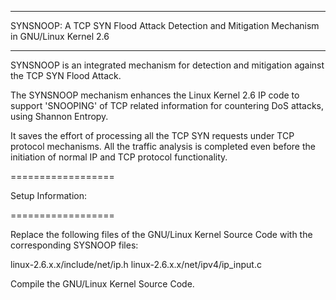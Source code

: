 ___________________________________________________________________________________________
SYNSNOOP: A TCP SYN Flood Attack Detection and Mitigation Mechanism in GNU/Linux Kernel 2.6
___________________________________________________________________________________________


SYNSNOOP is an integrated mechanism for detection and mitigation against the TCP SYN Flood 
Attack. 

The SYNSNOOP mechanism enhances the Linux Kernel 2.6 IP code to support 'SNOOPING' of TCP 
related information for countering DoS attacks, using Shannon Entropy.

It saves the effort of processing all the TCP SYN requests under TCP protocol mechanisms. 
All the traffic analysis is completed even before the initiation of normal IP and TCP 
protocol functionality. 

==================

Setup Information:

==================

Replace the following files of the GNU/Linux Kernel Source Code with the corresponding 
SYSNOOP files:

linux-2.6.x.x/include/net/ip.h
linux-2.6.x.x/net/ipv4/ip_input.c

Compile the GNU/Linux Kernel Source Code.



